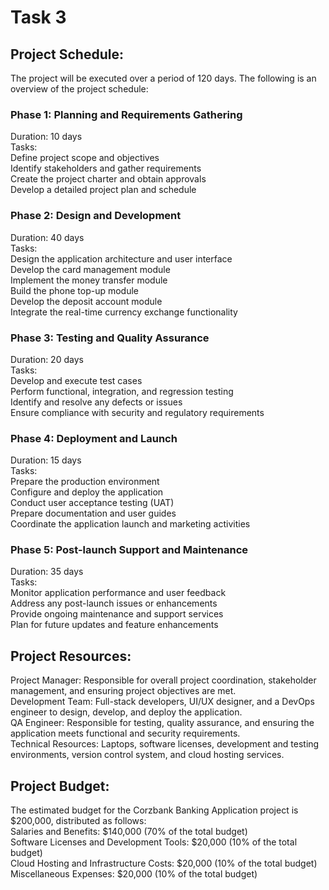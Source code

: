 # Task 3
## Project Schedule:
The project will be executed over a period of 120 days. The following is an overview of the project schedule:

### Phase 1: Planning and Requirements Gathering

Duration: 10 days<br />
Tasks:<br />
Define project scope and objectives<br />
Identify stakeholders and gather requirements<br />
Create the project charter and obtain approvals<br />
Develop a detailed project plan and schedule

### Phase 2: Design and Development

Duration: 40 days<br />
Tasks:<br />
Design the application architecture and user interface<br />
Develop the card management module<br />
Implement the money transfer module<br />
Build the phone top-up module<br />
Develop the deposit account module<br />
Integrate the real-time currency exchange functionality

### Phase 3: Testing and Quality Assurance

Duration: 20 days<br />
Tasks:<br />
Develop and execute test cases<br />
Perform functional, integration, and regression testing<br />
Identify and resolve any defects or issues<br />
Ensure compliance with security and regulatory requirements

### Phase 4: Deployment and Launch

Duration: 15 days<br />
Tasks:<br />
Prepare the production environment<br />
Configure and deploy the application<br />
Conduct user acceptance testing (UAT)<br />
Prepare documentation and user guides<br />
Coordinate the application launch and marketing activities

### Phase 5: Post-launch Support and Maintenance

Duration: 35 days<br />
Tasks:<br />
Monitor application performance and user feedback<br />
Address any post-launch issues or enhancements<br />
Provide ongoing maintenance and support services<br />
Plan for future updates and feature enhancements
## Project Resources:
Project Manager: Responsible for overall project coordination, stakeholder management, and ensuring project objectives are met.<br />
Development Team: Full-stack developers, UI/UX designer, and a DevOps engineer to design, develop, and deploy the application.<br />
QA Engineer: Responsible for testing, quality assurance, and ensuring the application meets functional and security requirements.<br />
Technical Resources: Laptops, software licenses, development and testing environments, version control system, and cloud hosting services.
## Project Budget:
The estimated budget for the Corzbank Banking Application project is $200,000, distributed as follows:<br />
Salaries and Benefits: $140,000 (70% of the total budget)<br />
Software Licenses and Development Tools: $20,000 (10% of the total budget)<br />
Cloud Hosting and Infrastructure Costs: $20,000 (10% of the total budget)<br />
Miscellaneous Expenses: $20,000 (10% of the total budget)